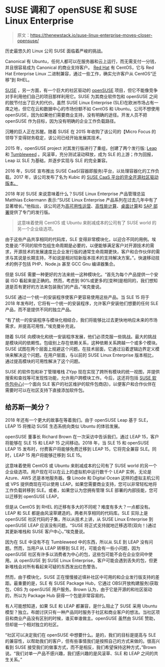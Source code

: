 # SUSE 调和了 openSUSE 和 SUSE Linux Enterprise

> 原文：<https://thenewstack.io/suse-linux-enterprise-moves-closer-opensuse/>

历史最悠久的 Linux 公司 SUSE 面临着严峻的挑战。

Canonical 有 Ubuntu，任何人都可以在服务器和云上运行，而无需支付一分钱，并且很容易成为 Canonical 的商业支持客户。 [Red Hat](https://www.openshift.com/) 有 CentOS，它与 Red Hat Enterprise Linux 二进制兼容，通过一些工作，确实允许客户从 CentOS“迁移”到 RHEL。

[SUSE](https://www.suse.com/) ，另一方面，有一个巨大的社区驱动的 [openSUSE](https://www.opensuse.org/) 项目，但它不能像竞争对手利用他们自己的项目那样利用它。SUSE 为其商业软件包和 openSUSE 之间的脱节付出了巨大的代价。虽然 SUSE Linux Enterprise (SLE)在欧洲市场占有一席之地，但它在云和数据中心的市场份额不如 CentOS 和 Ubuntu。公司不想使用 openSUSE，因为如果他们需要商业支持，没有明确的途径。开发人员不把 openSUSE 作为目标，因为没有明确的企业工作负载路径。

沉睡的巨人正在苏醒。随着 SUSE 在 2015 年收购了该公司的【Micro Focus 的领导下变得财务稳定，该公司已经开始发展其技术。

2015 年，openSUSE project 对其发行版进行了重组，创建了两个发行版: [Leap](https://en.opensuse.org/Portal:Leap) 和 [Tumbleweed](https://en.opensuse.org/Portal:Tumbleweed) 。风滚草，充分测试滚动释放，成为 SLE 的上游；作为回报，Leap 以 SLE 为基础，并逐步实现与 SLE 的完全兼容。

2016 年，SUSE 宣布推出 SUSE CaaS(容器即服务)平台，以处理容器化的工作负载。2017 年，该公司发布了名为 Kubic 的 [SUSE CaaS 平台的完全开源社区驱动版本。](https://www.suse.com/releasenotes/x86_64/SUSE-CAASP/1.0/)

2018 年对 SUSE 来说意味着什么？SUSE Linux Enterprise 产品管理总监 Matthias Eckermann 表示:“SUSE Linux Enterprise 产品系列在过去几年中有了显著增长。”他指出，该公司还为[高可用性运营](https://www.suse.com/products/highavailability/)、[高性能计算](https://www.suse.com/products/server/hpc/)、[桌面计算](https://www.suse.com/products/desktop/)和 [SAP 部署](https://www.suse.com/products/sles-for-sap/)提供了专门的发行版。

> 这意味着使用 CentOS 或 Ubuntu 来削减成本的公司有了 SUSE world 的另一个企业级选项。

由于这些产品共享相同的代码库，SLE 变得非常模块化，以迎合不同的用例。埃克曼说:“不同的软件包组生命周期是必要的，以便能够满足客户对开源技术的需求，开源技术的发展速度比企业发行版的通常生命周期更快，客户和合作伙伴的需求与其说是长期支持，不如说是相对较新版本技术的支持解决方案。”。快速移动技术的例子包括 PHP、Node.js 甚至 GCC Gnu 编译器集合。

但是 SUSE 需要一种更好的方法来统一这种模块化。“首先为每个产品提供一个安装 ISO 看起来是正确的。然而，考虑到 90%或更多的[变种]是相同的，我们想知道是否有更好的方法来包装我们的产品，”埃克曼说。

SUSE 通过一个统一的安装程序使客户更容易使用这些产品。当 SLE 15 将于 2018 年发布时，它将有一个统一的安装程序，允许客户安装他们想要的任何 SLE 产品，而不是提供不同的独立产品。

“有了统一的安装程序与模块化相结合，我们将能够比过去更快地响应未来的市场需求，并提高可用性，”埃克曼补充说。

随着 SUSE 向模块化和统一安装程序发展，他们必须克服一些挑战。最大的挑战是模块间的依赖性。包级别上存在依赖关系，这种依赖关系跨越一个或多个模块。SUSE 试图在两个层面上规避这个问题。在技术层面，它通过沿着逻辑边界定义模块来解决这个问题。在用户层面，与以前的 SUSE Linux Enterprise 版本相比，通过提高模块的可用性解决了这个问题。

SUSE 的软件包和补丁管理堆栈 ZYpp 现在实现了跨所有模块的统一视图，并提供搜索和查找等可发现性功能，允许用户跨模块工作。今后，这还将包括 [SUSE 软件包中心](https://packagehub.suse.com/)(一个面向 SLE 客户的社区维护的软件包商店)，以便客户和合作伙伴在需要时可以在社区支持下直接添加软件包。

## 给苏斯一美分？

2018 年还有一个更大的故事在等着我们。由于 openSUSE Leap 基于 SLE，LEAP 15 将推动 SUSE 生态系统向类似 Ubuntu 的体验发展。

openSUSE 董事长 Richard Brown 在一次采访中告诉我们，通过 LEAP 15，客户将能够在 SLE 15 和 LEAP 15 之间移动。2018 年，当 SLE 15 和 openSUSE LEAP 15 发布时，付费客户将能够免费迁移到 LEAP 15，它将完全兼容 SLE。同时，LEAP 15 用户将能够迁移到 SLE 15。

这意味着使用 CentOS 或 Ubuntu 来削减成本的公司有了 SUSE world 的另一个企业级选项。用户现在可以在云上的虚拟机中运行数千个 LEAP 实例，无论是 Azure、AWS 还是本地服务器。像 Linode 和 Digital Ocean 这样的虚拟主机公司或 VPS 提供商现在可以使用 LEAP。如果您需要商业支持，您可以非常轻松地将工作负载转移到 SLE。或者，如果您认为您拥有管理 SLE 部署的内部技能，您可以迁移到 openSUSE LEAP。

但是从 CentOS 到 RHEL 的迁移有多大的不同呢？难度有多大？一点都没有。LEAP 和 SLE 都是由风滚草建造的。两者共享相同的代码库。SLE 实际上是 openSUSE 社区代码的子集，所以从技术上讲，从 SUSE Linux Enterprise 到 openSUSE LEAP 应该没有问题。“SUSE 将正式支持就地迁移选项(双向！)通过其更新堆栈和 SUSE 客户中心，”埃克曼说。

因为在 SLE 中没有不在 Tumbleweed 中的东西，所以从 SLE 到 LEAP 没有问题。然而，当用户从 LEAP 转移到 SLE 时，可能会有一些小问题，因为 openSUSE 社区有许多以消费者为中心的包，这些包可能不会在企业空间中使用。从 openSUSE 到 SUSE Linux Enterprise，客户可能会遇到丢失的包，但更新堆栈会对所有看起来可疑的东西发出红色警告。

然而，由于模块化，SUSE 正在慢慢接近填补社区中可用的和企业发行版支持的差距。最重要的是，SLE 有 SUSE Package Hub，它通过 OBS(开放构建服务)获取包，OBS 为 openSUSE 用户服务。Brown 认为，由于它是开源的和社区驱动的，所以为 Package Hub 获得一个包是非常容易的。

有人可能想知道，如果 SLE 和 LEAP 都兼容，是什么阻止了 SUSE 采用 Ubuntu 模型？独立。布朗讨厌只有一种产品同时服务于社区和商业客户的想法。当社区项目和商业产品没有区别的时候，谁买单谁做主。openSUSE 虽然由 SUSE 赞助，但却是一个相对独立的社区。

“社区可以决定我们在 openSUSE 中想要什么。是的，我们的目标是提高与 SLE 的兼容性，以帮助我们的客户，但有些事情我们是按照自己的方式来做的。很高兴看到 SUSE 接受我们的做事方式，而不是相反，我们希望保持这种方式，”Brown 说。“我们对单一产品不感兴趣，我们感兴趣的是风滚草、SLE 和 LEAP 之间的共生关系。”

<svg xmlns:xlink="http://www.w3.org/1999/xlink" viewBox="0 0 68 31" version="1.1"><title>Group</title> <desc>Created with Sketch.</desc></svg>